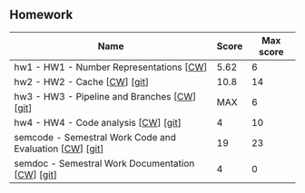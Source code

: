 ## Homework

| Name​                                                                                                                                                                                     | Score | Max score |
| ----------------------------------------------------------------------------------------------------------------------------------------------------------------------------------------- | ----- | --------- |
| hw1 - HW1 - Number Representations [[CW](https://cw.fel.cvut.cz/wiki/courses/b35apo/homeworks/01/start "Assignment instruction")]                                                         | 5.62  | 6         |
| hw2 - HW2 - Cache [[CW](https://cw.fel.cvut.cz/wiki/courses/b35apo/homeworks/02/start "Assignment instruction")] [[git](hw/HW02/)]                                                        | 10.8  | 14        |
| hw3 - HW3 - Pipeline and Branches [[CW](https://cw.fel.cvut.cz/wiki/courses/b35apo/homeworks/03/start "Assignment instruction")] [[git](hw/HW03/)]                                        | MAX   | 6         |
| hw4 - HW4 - Code analysis [[CW](https://cw.fel.cvut.cz/wiki/courses/b35apo/homeworks/04/start "Assignment instruction")] [[git](hw/HW04/)]                                                | 4     | 10        |
| semcode - Semestral Work Code and Evaluation [[CW](https://cw.fel.cvut.cz/wiki/courses/b35apo/semestral/start "Assignment instruction")] [[git](https://github.com/ezvezdov/CTU-MZSnake)] | 19    | 23        |
| semdoc - Semestral Work Documentation [[CW](https://cw.fel.cvut.cz/wiki/courses/b35apo/semestral/start "Assignment instruction")] [[git](https://github.com/ezvezdov/CTU-MZSnake)]        | 4     | 0         |
